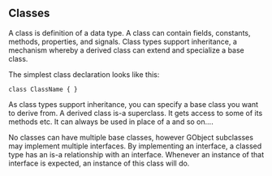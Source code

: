 Classes
-------

A class is definition of a data type. A class can contain fields,
constants, methods, properties, and signals. Class types support inheritance, a mechanism whereby a derived class can extend and specialize a base class.

The simplest class declaration looks like this:

```vala
class ClassName { }
```

As class types support inheritance, you can specify a base class you want to derive from. A derived class is-a superclass. It gets access to some of its methods etc. It can always be used in place of a and so on....

No classes can have multiple base classes, however GObject subclasses may implement multiple interfaces. By implementing an interface, a classed type has an is-a relationship with an interface. Whenever an instance of that interface is expected, an instance of this class will do.


